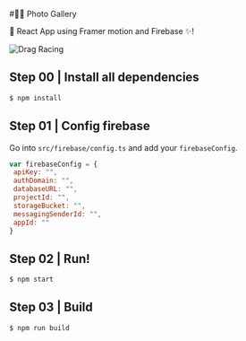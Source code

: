 #🤳🏻 Photo Gallery

🚀 React App using Framer motion and Firebase ✨!

![Drag Racing](./doc/app_screenshot.png)


## Step 00 | Install all dependencies

```bash
$ npm install
```

## Step 01 | Config firebase

Go into `src/firebase/config.ts` and add your `firebaseConfig`.

```javascript
var firebaseConfig = {
 apiKey: "",
 authDomain: "",
 databaseURL: "",
 projectId: "",
 storageBucket: "",
 messagingSenderId: "",
 appId: ""
}
```

## Step 02 | Run!

```bash
$ npm start
```

## Step 03 | Build

```bash
$ npm run build
```
